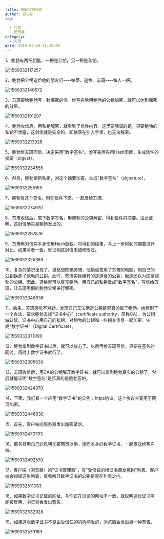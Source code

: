 ```yaml
---
title: 图解公钥私钥
author: 郑天祺
tag:

  - 可信
  - 密码学
category:
  - 可信
date: 2019-09-24 21:32:00
---
```



1、鲍勃有两把钥匙，一把是公钥，另一把是私钥。

![1569332117257](/assets/images/公钥私钥1.png)

2、鲍勃把公钥送给他的朋友们----帕蒂、道格、苏珊----每人一把。

![1569332140572](/assets/images/公钥私钥2.png)

3、苏珊要给鲍勃写一封保密的信。她写完后用鲍勃的公钥加密，就可以达到保密的效果。

![1569332191207](/assets/images/公钥私钥3.png)

4、鲍勃收信后，用私钥解密，就看到了信件内容。这里要强调的是，只要鲍勃的私钥不泄露，这封信就是安全的，即使落在别人手里，也无法解密。

![1569332213926](/assets/images/公钥私钥4.png)

5、鲍勃给苏珊回信，决定采用"数字签名"。他写完后先用Hash函数，生成信件的摘要（digest）。

![1569332234555](/assets/images/公钥私钥5.png)

6、然后，鲍勃使用私钥，对这个摘要加密，生成"数字签名"（signature）。

![1569332255195](/assets/images/公钥私钥6.png)

7、鲍勃将这个签名，附在信件下面，一起发给苏珊。

![1569332274920](/assets/images/公钥私钥7.png)

8、苏珊收信后，取下数字签名，用鲍勃的公钥解密，得到信件的摘要。由此证明，这封信确实是鲍勃发出的。

![1569332297876](/assets/images/公钥私钥8.png)

9、苏珊再对信件本身使用Hash函数，将得到的结果，与上一步得到的摘要进行对比。如果两者一致，就证明这封信未被修改过。

![1569332325389](/assets/images/公钥私钥9.png)

10、复杂的情况出现了。道格想欺骗苏珊，他偷偷使用了苏珊的电脑，用自己的公钥换走了鲍勃的公钥。此时，苏珊实际拥有的是道格的公钥，但是还以为这是鲍勃的公钥。因此，道格就可以冒充鲍勃，用自己的私钥做成"数字签名"，写信给苏珊，让苏珊用假的鲍勃公钥进行解密。

![1569332348936](/assets/images/公钥私钥10.png)

11、后来，苏珊感觉不对劲，发现自己无法确定公钥是否真的属于鲍勃。她想到了一个办法，要求鲍勃去找"证书中心"（certificate authority，简称CA），为公钥做认证。证书中心用自己的私钥，对鲍勃的公钥和一些相关信息一起加密，生成"数字证书"（Digital Certificate）。

![1569332371090](/assets/images/公钥私钥11.png)

12、鲍勃拿到数字证书以后，就可以放心了。以后再给苏珊写信，只要在签名的同时，再附上数字证书就行了。

![1569332395630](/assets/images/公钥私钥12.png)

13、苏珊收信后，用CA的公钥解开数字证书，就可以拿到鲍勃真实的公钥了，然后就能证明"数字签名"是否真的是鲍勃签的。

![1569332424970](/assets/images/公钥私钥13.png)

14、下面，我们看一个应用"数字证书"的实例：https协议。这个协议主要用于网页加密。

![1569332446930](/assets/images/HTTPS1.png)

15、首先，客户端向服务器发出加密请求。

![1569332470793](/assets/images/HTTPS2.png)

16、服务器用自己的私钥加密网页以后，连同本身的数字证书，一起发送给客户端。

![1569332492570](/assets/images/HTTPS3.png)

17、客户端（浏览器）的"证书管理器"，有"受信任的根证书颁发机构"列表。客户端会根据这张列表，查看解开数字证书的公钥是否在列表之内。

![1569332511083](/assets/images/HTTPS4.png)

18、如果数字证书记载的网址，与你正在浏览的网址不一致，就说明这张证书可能被冒用，浏览器会发出警告。

![1569332532928](/assets/images/HTTPS5.png)

19、如果这张数字证书不是由受信任的机构颁发的，浏览器会发出另一种警告。

![1569332579189](/assets/images/HTTPS6.png)

